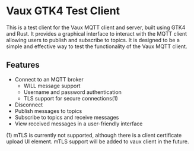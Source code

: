 Vaux GTK4 Test Client
========================

This is a test client for the Vaux MQTT client and server, built using GTK4 and Rust. It provides a graphical interface to interact with the MQTT client allowing users to publish and subscribe to topics. It is designed to be a simple and effective way to test the functionality of the Vaux MQTT client.

## Features
- Connect to an MQTT broker
    - WILL message support
    - Username and password authentication
    - TLS support for secure connections(1)
- Disconnect
- Publish messages to topics
- Subscribe to topics and receive messages
- View received messages in a user-friendly interface  


(1) mTLS is currently not supported, although there is a client certificate upload UI element. mTLS support will be added to vaux client in the future.

